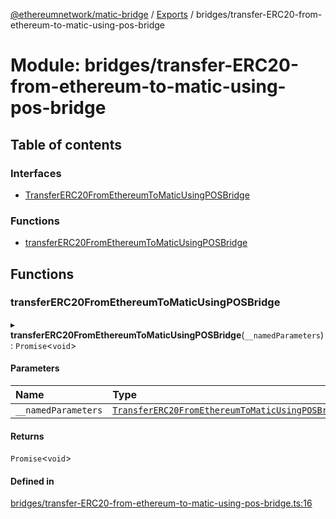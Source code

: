 [@ethereumnetwork/matic-bridge](../README.md) / [Exports](../modules.md) / bridges/transfer-ERC20-from-ethereum-to-matic-using-pos-bridge

# Module: bridges/transfer-ERC20-from-ethereum-to-matic-using-pos-bridge

## Table of contents

### Interfaces

- [TransferERC20FromEthereumToMaticUsingPOSBridge](../interfaces/bridges_transfer_ERC20_from_ethereum_to_matic_using_pos_bridge.TransferERC20FromEthereumToMaticUsingPOSBridge.md)

### Functions

- [transferERC20FromEthereumToMaticUsingPOSBridge](bridges_transfer_ERC20_from_ethereum_to_matic_using_pos_bridge.md#transfererc20fromethereumtomaticusingposbridge)

## Functions

### transferERC20FromEthereumToMaticUsingPOSBridge

▸ **transferERC20FromEthereumToMaticUsingPOSBridge**(`__namedParameters`): `Promise`<`void`\>

#### Parameters

| Name | Type |
| :------ | :------ |
| `__namedParameters` | [`TransferERC20FromEthereumToMaticUsingPOSBridge`](../interfaces/bridges_transfer_ERC20_from_ethereum_to_matic_using_pos_bridge.TransferERC20FromEthereumToMaticUsingPOSBridge.md) |

#### Returns

`Promise`<`void`\>

#### Defined in

[bridges/transfer-ERC20-from-ethereum-to-matic-using-pos-bridge.ts:16](https://github.com/KedziaPawel/matic-bridge/blob/36bf298/src/bridges/transfer-ERC20-from-ethereum-to-matic-using-pos-bridge.ts#L16)
